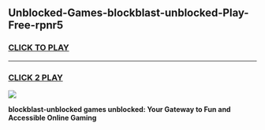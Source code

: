 
## Unblocked-Games-blockblast-unblocked-Play-Free-rpnr5
<h3>
<a href="https://premium76.site?title=blockblast-unblocked&ref=18A1">CLICK TO PLAY</a></h3>
<hr>

<h3>
<a href="https://premium76.site?title=blockblast-unblocked&ref=18A1">CLICK 2 PLAY</a>
  
</h3>

<a href="https://premium76.site?title=blockblast-unblocked&ref=18A1"><img src="https://clearcache.store/games.png"></a>


**blockblast-unblocked games unblocked: Your Gateway to Fun and Accessible Online Gaming**
